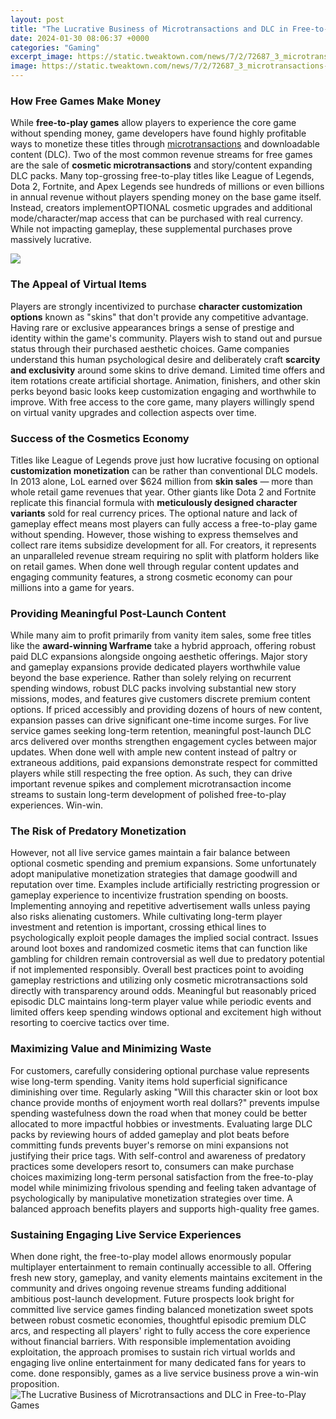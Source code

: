 ```yaml
---
layout: post
title: "The Lucrative Business of Microtransactions and DLC in Free-to-Play Games"
date: 2024-01-30 08:06:37 +0000
categories: "Gaming"
excerpt_image: https://static.tweaktown.com/news/7/2/72687_3_microtransactions-by-the-billions-activision-vs-ea-epic-ubisoft_full.png
image: https://static.tweaktown.com/news/7/2/72687_3_microtransactions-by-the-billions-activision-vs-ea-epic-ubisoft_full.png
---
```


### How Free Games Make Money
While **free-to-play games** allow players to experience the core game without spending money, game developers have found highly profitable ways to monetize these titles through [microtransactions](https://fistore.mysenprints.com/collection/aday) and downloadable content (DLC). Two of the most common revenue streams for free games are the sale of **cosmetic microtransactions** and story/content expanding DLC packs. 
Many top-grossing free-to-play titles like League of Legends, Dota 2, Fortnite, and Apex Legends see hundreds of millions or even billions in annual revenue without players spending money on the base game itself. Instead, creators implementOPTIONAL cosmetic upgrades and additional mode/character/map access that can be purchased with real currency. While not impacting gameplay, these supplemental purchases prove massively lucrative.

![](https://static.techspot.com/images2/news/bigimage/2017/11/2017-11-30-image.png)
### The Appeal of Virtual Items   
Players are strongly incentivized to purchase **character customization options** known as "skins" that don't provide any competitive advantage. Having rare or exclusive appearances brings a sense of prestige and identity within the game's community. Players wish to stand out and pursue status through their purchased aesthetic choices.
Game companies understand this human psychological desire and deliberately craft **scarcity and exclusivity** around some skins to drive demand. Limited time offers and item rotations create artificial shortage. Animation, finishers, and other skin perks beyond basic looks keep customization engaging and worthwhile to improve. With free access to the core game, many players willingly spend on virtual vanity upgrades and collection aspects over time.
### Success of the Cosmetics Economy
Titles like League of Legends prove just how lucrative focusing on optional **customization monetization** can be rather than conventional DLC models. In 2013 alone, LoL earned over $624 million from **skin sales** — more than whole retail game revenues that year. Other giants like Dota 2 and Fortnite replicate this financial formula with **meticulously designed character variants** sold for real currency prices. 
The optional nature and lack of gameplay effect means most players can fully access a free-to-play game without spending. However, those wishing to express themselves and collect rare items subsidize development for all. For creators, it represents an unparalleled revenue stream requiring no split with platform holders like on retail games. When done well through regular content updates and engaging community features, a strong cosmetic economy can pour millions into a game for years.
### Providing Meaningful Post-Launch Content  
While many aim to profit primarily from vanity item sales, some free titles like the **award-winning Warframe** take a hybrid approach, offering robust paid DLC expansions alongside ongoing aesthetic offerings. Major story and gameplay expansions provide dedicated players worthwhile value beyond the base experience.
Rather than solely relying on recurrent spending windows, robust DLC packs involving substantial new story missions, modes, and features give customers discrete premium content options. If priced accessibly and providing dozens of hours of new content, expansion passes can drive significant one-time income surges. For live service games seeking long-term retention, meaningful post-launch DLC arcs delivered over months strengthen engagement cycles between major updates.
When done well with ample new content instead of paltry or extraneous additions, paid expansions demonstrate respect for committed players while still respecting the free option. As such, they can drive important revenue spikes and complement microtransaction income streams to sustain long-term development of polished free-to-play experiences. Win-win.
### The Risk of Predatory Monetization
However, not all live service games maintain a fair balance between optional cosmetic spending and premium expansions. Some unfortunately adopt manipulative monetization strategies that damage goodwill and reputation over time. Examples include artificially restricting progression or gameplay experience to incentivize frustration spending on boosts.
Implementing annoying and repetitive advertisement walls unless paying also risks alienating customers. While cultivating long-term player investment and retention is important, crossing ethical lines to psychologically exploit people damages the implied social contract. Issues around loot boxes and randomized cosmetic items that can function like gambling for children remain controversial as well due to predatory potential if not implemented responsibly. 
Overall best practices point to avoiding gameplay restrictions and utilizing only cosmetic microtransactions sold directly with transparency around odds. Meaningful but reasonably priced episodic DLC maintains long-term player value while periodic events and limited offers keep spending windows optional and excitement high without resorting to coercive tactics over time.
### Maximizing Value and Minimizing Waste  
For customers, carefully considering optional purchase value represents wise long-term spending. Vanity items hold superficial significance diminishing over time. Regularly asking "Will this character skin or loot box chance provide months of enjoyment worth real dollars?" prevents impulse spending wastefulness down the road when that money could be better allocated to more impactful hobbies or investments. 
Evaluating large DLC packs by reviewing hours of added gameplay and plot beats before committing funds prevents buyer's remorse on mini expansions not justifying their price tags. With self-control and awareness of predatory practices some developers resort to, consumers can make purchase choices maximizing long-term personal satisfaction from the free-to-play model while minimizing frivolous spending and feeling taken advantage of psychologically by manipulative monetization strategies over time. A balanced approach benefits players and supports high-quality free games.
### Sustaining Engaging Live Service Experiences
When done right, the free-to-play model allows enormously popular multiplayer entertainment to remain continually accessible to all. Offering fresh new story, gameplay, and vanity elements maintains excitement in the community and drives ongoing revenue streams funding additional ambitious post-launch development. 
Future prospects look bright for committed live service games finding balanced monetization sweet spots between robust cosmetic economies, thoughtful episodic premium DLC arcs, and respecting all players' right to fully access the core experience without financial barriers. With responsible implementation avoiding exploitation, the approach promises to sustain rich virtual worlds and engaging live online entertainment for many dedicated fans for years to come. done responsibly, games as a live service business prove a win-win proposition.
![The Lucrative Business of Microtransactions and DLC in Free-to-Play Games](https://static.tweaktown.com/news/7/2/72687_3_microtransactions-by-the-billions-activision-vs-ea-epic-ubisoft_full.png)
